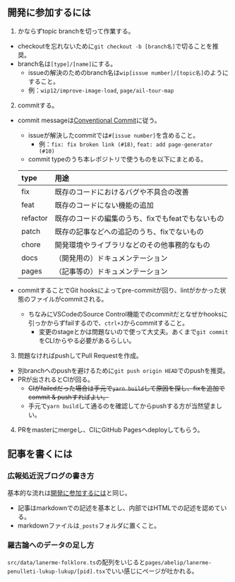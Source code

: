 ## 開発に参加するには
1. かならずtopic branchを切って作業する。
- checkoutを忘れないために`git checkout -b [branch名]`で切ることを推奨。
- branch名は`[type]/[name]`にする。
    - issueの解決のためのbranch名は`wip[issue number]/[topic名]`のようにすること。
    - 例：`wip12/improve-image-load`, `page/ail-tour-map`

2. commitする。
- commit messageは[Conventional Commit](https://www.conventionalcommits.org/ja/v1.0.0/)に従う。
    - issueが解決したcommitでは`#[issue number]`を含めること。
        - 例：`fix: fix broken link (#18)`, `feat: add page-generator (#10)`
    - commit typeのうち本レポジトリで使うものを以下にまとめる。

    | type | 用途 |
    | :--- | :--- |
    | fix  | 既存のコードにおけるバグや不具合の改善 |
    | feat | 既存のコードにない機能の追加 |
    | refactor | 既存のコードの編集のうち、fixでもfeatでもないもの |
    | patch | 既存の記事などへの追記のうち、fixでないもの |
    | chore | 開発環境やライブラリなどのその他事務的なもの |
    | docs | （開発用の）ドキュメンテーション |
    | pages | （記事等の）ドキュメンテーション |

- commitすることでGit hooksによってpre-commitが回り、lintがかかった状態のファイルがcommitされる。
  - ちなみにVSCodeのSource Control機能でのcommitだとなぜかhooksに引っかからずfailするので、`ctrl+J`からcommitすること。
    - 変更のstageとかは問題ないので使って大丈夫。あくまで`git commit`をCLIからやる必要があるらしい。

3. 問題なければpushしてPull Requestを作成。
- 別branchへのpushを避けるために`git push origin HEAD`でのpushを推奨。
- PRが出されるとCIが回る。
    - ~~CIがfailedだった場合は手元で`yarn build`して原因を探し、fixを追加でcommit & pushすればよい。~~
    - 手元で`yarn build`して通るのを確認してからpushする方が当然望ましい。

4. PRをmasterにmergeし、CIにGitHub Pagesへdeployしてもらう。

## 記事を書くには
### 広報処近況ブログの書き方
基本的な流れは[開発に参加するには](#開発に参加するには)と同じ。
- 記事はmarkdownでの記述を基本とし、内部ではHTMLでの記述を認めている。
- markdownファイルは`_posts`フォルダに置くこと。

### 羅古論へのデータの足し方
`src/data/lanerme-folklore.ts`の配列をいじると`pages/abelip/lanerme-penulleti-lukup-lukup/[pid].tsx`でいい感じにページが吐かれる。
